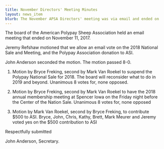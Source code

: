 ```yaml
---
title: November Directors' Meeting Minutes
layout: news_item
blurb: The November APSA Directors' meeting was via email and ended on the 11. They agreed to drop the 2018 National Sale and to have the Annual Membership Meeting at the Center of the Nation Sale.
---
```


The board of the American Polypay Sheep Association held an email meeting that ended on November 11, 2017.

Jeremy Refshaw motioned that we allow an email vote on the 2018 National Sale and Meeting, and the Polypay Association donation to ASI.

John Anderson seconded the motion. The motion passed 8-0.

1. Motion by Bryce Freking, second by Mark Van Roekel to suspend the Polypay National Sale for 2018. The board will reconsider what to do in 2019 and beyond. Unanimous 8 votes for, none opposed.

2. Motion by Bryce Freking, second by Mark Van Roekel to have the 2018 annual membership meeting at Spencer Iowa on the Friday night before the Center of the Nation Sale. Unanimous 8 votes for, none opposed

3. Motion by Mark Van Roekel, second by Bryce Freking, to contribute $500 to ASI.
Bryce, John, Chris, Kathy, Brett, Mark Meurer and Jeremy voted yes on the $500 contribution to ASI


Respectfully submitted

John Anderson, Secretary.
